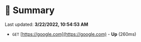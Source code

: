 # 📖 Summary
Last updated: **3/22/2022, 10:54:53 AM**

- `GET` [https://google.com](https://google.com) - **Up** (260ms)
